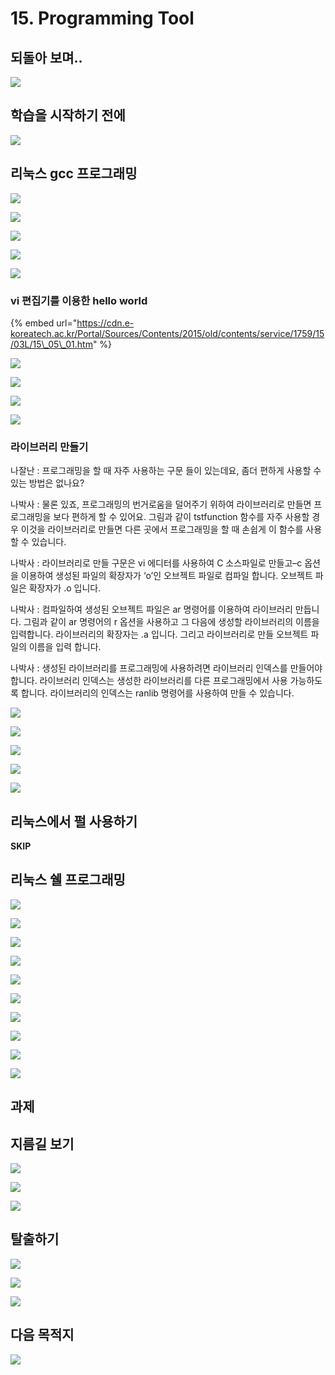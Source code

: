 # 15. Programming Tool

## 되돌아 보며.. 

![](../../../.gitbook/assets/image%20%28888%29.png)

## 학습을 시작하기 전에 

![](../../../.gitbook/assets/image%20%28867%29.png)



## 리눅스 gcc 프로그래밍 

![](../../../.gitbook/assets/image%20%28925%29.png)

![](../../../.gitbook/assets/image%20%28881%29.png)

![](../../../.gitbook/assets/image%20%28932%29.png)

![](../../../.gitbook/assets/image%20%28929%29.png)



![](../../../.gitbook/assets/image%20%28868%29.png)

### vi 편집기를 이용한 hello world

{% embed url="https://cdn.e-koreatech.ac.kr/Portal/Sources/Contents/2015/old/contents/service/1759/15/03L/15\_05\_01.htm" %}

![](../../../.gitbook/assets/image%20%28961%29.png)

![](../../../.gitbook/assets/image%20%28962%29.png)

![](../../../.gitbook/assets/image%20%281005%29.png)

![](../../../.gitbook/assets/image%20%281019%29.png)

###  라이브러리 만들기 

나잘난 : 프로그래밍을 할 때 자주 사용하는 구문 들이 있는데요, 좀더 편하게 사용할 수 있는 방법은 없나요? 

나박사 : 물론 있죠, 프로그래밍의 번거로움을 덜어주기 위하여 라이브러리로 만들면 프로그래밍을 보다 편하게 할 수 있어요. 그림과 같이 tstfunction 함수를 자주 사용할 경우 이것을 라이브러리로 만들면 다른 곳에서 프로그래밍을 할 때 손쉽게 이 함수를 사용할 수 있습니다. 

나박사 : 라이브러리로 만들 구문은 vi 에디터를 사용하여 C 소스파일로 만들고–c 옵션을 이용하여 생성된 파일의 확장자가 ‘o’인 오브젝트 파일로 컴파일 합니다. 오브젝트 파일은 확장자가 .o 입니다. 

나박사 : 컴파일하여 생성된 오브젝트 파일은 ar 명령어를 이용하여 라이브러리 만듭니다. 그림과 같이 ar 명령어의 r 옵션을 사용하고 그 다음에 생성할 라이브러리의 이름을 입력합니다. 라이브러리의 확장자는 .a 입니다. 그리고 라이브러리로 만들 오브젝트 파일의 이름을 입력 합니다. 

나박사 : 생성된 라이브러리를 프로그래밍에 사용하려면 라이브러리 인덱스를 만들어야 합니다. 라이브러리 인덱스는 생성한 라이브러리를 다른 프로그래밍에서 사용 가능하도록 합니다. 라이브러리의 인덱스는 ranlib 명령어를 사용하여 만들 수 있습니다.

![](../../../.gitbook/assets/image%20%28991%29.png)

![](../../../.gitbook/assets/image%20%28997%29.png)

![](../../../.gitbook/assets/image%20%281016%29.png)

![](../../../.gitbook/assets/image%20%281002%29.png)

![](../../../.gitbook/assets/image%20%281038%29.png)

## 리눅스에서 펄 사용하기 

**SKIP**

## 리눅스 쉘 프로그래밍 

![](../../../.gitbook/assets/image%20%28996%29.png)

![](../../../.gitbook/assets/image%20%28995%29.png)

![](../../../.gitbook/assets/image%20%28968%29.png)

![](../../../.gitbook/assets/image%20%281020%29.png)

![](../../../.gitbook/assets/image%20%281018%29.png)

![](../../../.gitbook/assets/image%20%281032%29.png)

![](../../../.gitbook/assets/image%20%281012%29.png)

![](../../../.gitbook/assets/image%20%28987%29.png)

![](../../../.gitbook/assets/image%20%28978%29.png)

![](../../../.gitbook/assets/image%20%28967%29.png)

## 과제 

## 지름길 보기 

![](../../../.gitbook/assets/image%20%281039%29.png)

![](../../../.gitbook/assets/image%20%281014%29.png)

![](../../../.gitbook/assets/image%20%28980%29.png)



## 탈출하기 

![](../../../.gitbook/assets/image%20%28966%29.png)

![](../../../.gitbook/assets/image%20%28993%29.png)

![](../../../.gitbook/assets/image%20%281035%29.png)

## 다음 목적지

![](../../../.gitbook/assets/image%20%281029%29.png)

